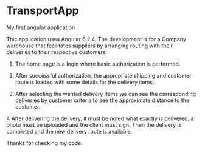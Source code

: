 # TransportApp
My first angular application


Thiс application uses Angular 6.2.4. The development is for a Company warehouse that facilitates suppliers by arranging routing with their deliveries to their respective customers.

1. The home page is a login where basic authorization is performed.

2. After successful authorization, the appropriate shipping and customer route is loaded with some details for the delivery items.

3. After selecting the wanted delivery items we can see the corresponding deliveries by customer criteria to see the approximate distance to the customer.

4 After delivering the delivery, it must be noted what exactly is delivered, a photo must be uploaded and the client must sign. Then the delivery is completed and the new delivery route is available.

Thanks for checking my code.
